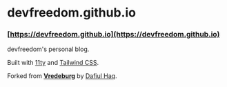 # devfreedom.github.io

### [https://devfreedom.github.io](https://devfreedom.github.io)

devfreedom's personal blog.

Built with [11ty](https://www.11ty.dev/) and [Tailwind CSS](https://tailwindcss.com/).

Forked from **[Vredeburg](https://github.com/dafiulh/vredeburg)** by [Dafiul Haq](https://github.com/dafiulh).
